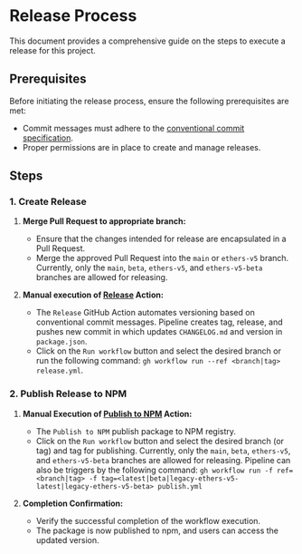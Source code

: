# Release Process

This document provides a comprehensive guide on the steps to execute a release for this project.

## Prerequisites

Before initiating the release process, ensure the following prerequisites are met:

- Commit messages must adhere to the [conventional commit specification](https://www.conventionalcommits.org/).
- Proper permissions are in place to create and manage releases.

## Steps

### 1. Create Release

1. **Merge Pull Request to appropriate branch:**
    - Ensure that the changes intended for release are encapsulated in a Pull Request.
    - Merge the approved Pull Request into the `main` or `ethers-v5` branch. Currently,
      only the `main`, `beta`, `ethers-v5`, and `ethers-v5-beta` branches are allowed for releasing.

2. **Manual execution of [Release](workflows/release.yml) Action:**
    - The `Release` GitHub Action automates versioning based on conventional commit messages. Pipeline creates tag, release,
      and pushes new commit in which updates `CHANGELOG.md` and version in `package.json`.
    - Click on the `Run workflow` button and select the desired branch or run the following command:
      `gh workflow run --ref <branch|tag> release.yml`.

### 2. Publish Release to NPM

1. **Manual Execution of [Publish to NPM](workflows/publish.yml) Action:**
    - The `Publish to NPM` publish package to NPM registry.
    - Click on the `Run workflow` button and select the desired branch (or tag) and tag for publishing.
      Currently, only the `main`, `beta`, `ethers-v5`, and `ethers-v5-beta` branches are allowed for releasing.
      Pipeline can also be triggers by the following command:
      `gh workflow run -f ref=<branch|tag> -f tag=<latest|beta|legacy-ethers-v5-latest|legacy-ethers-v5-beta> publish.yml`

2. **Completion Confirmation:**
    - Verify the successful completion of the workflow execution.
    - The package is now published to npm, and users can access the updated version.